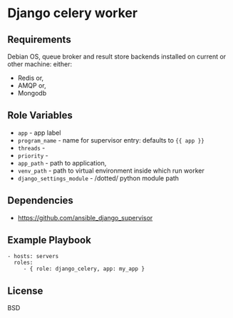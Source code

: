Django celery worker
====================

Requirements
------------

Debian OS, queue broker and result store backends installed on current or other
machine: either:
- Redis or,
- AMQP or,
- Mongodb


Role Variables
--------------

- `app` - app label
- `program_name` - name for supervisor entry: defaults to `{{ app }}`
- `threads` - 
- `priority` - 
- `app_path`  - path to application,
- `venv_path` - path to virtual environment inside which run worker
- `django_settings_module` - /dotted/ python module path

Dependencies
------------

- https://github.com/ansible_django_supervisor

Example Playbook
----------------

    - hosts: servers
      roles:
         - { role: django_celery, app: my_app }

License
-------

BSD
